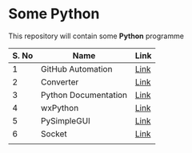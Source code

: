 # Some Python

This repository will contain some **Python** programme

|    S. No   |   Name    |    Link   |
|   ---     |---        |---        |
|    1   |   GitHub Automation    |     [Link](/github/)  |
|    2   |    Converter   |   [Link](/convertor/)    |
|    3   |    Python Documentation   |  [Link](/Python-Doc/)     |
|    4   |    wxPython   |   [Link](/wxPython/)    |
|    5   |    PySimpleGUI   |   [Link](/PySimpleGUI/)    |
|    6   |    Socket   |   [Link](/Sockets/)    |
|       |       |       |
